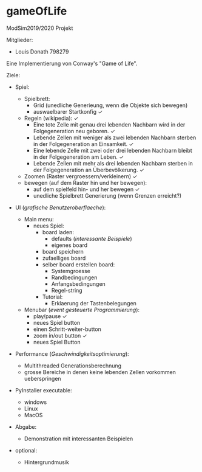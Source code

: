 # gameOfLife

ModSim2019/2020 Projekt

Mitglieder:
* Louis Donath 798279


Eine Implementierung von Conway's "Game of Life".

Ziele:

* Spiel:
    * Spielbrett:
        * Grid (unedliche Generieung, wenn die Objekte sich bewegen)
        * auswaelbarer Startkonfig ✓
    * Regeln (wikipedia): ✓
        * Eine tote Zelle mit genau drei lebenden Nachbarn wird in der Folgegeneration neu geboren. ✓
        * Lebende Zellen mit weniger als zwei lebenden Nachbarn sterben in der Folgegeneration an Einsamkeit. ✓
        * Eine lebende Zelle mit zwei oder drei lebenden Nachbarn bleibt in der Folgegeneration am Leben. ✓
        * Lebende Zellen mit mehr als drei lebenden Nachbarn sterben in der Folgegeneration an Überbevölkerung. ✓
    * Zoomen (Raster vergroessern/verkleinern) ✓
    * bewegen (auf dem Raster hin und her bewegen):
        * auf dem spielfeld hin- und her bewegen ✓
        * unedliche Spielbrett Generierung (wenn Grenzen erreicht?)
 
* UI (_grafische Benutzeroberflaeche_):
    * Main menu:
        * neues Spiel:   
            * board laden:
                * defaults (_interessante Beispiele_)
                * eigenes board
            * board speichern
            * zufaelliges board
            * selber board erstellen board:
                * Systemgroesse
                * Randbedingungen
                * Anfangsbedingungen
                * Regel-string
            * Tutorial:
                * Erklaerung der Tastenbelegungen
    * Menubar (_event gesteuerte Programmierung_):
        * play/pause ✓
        * neues Spiel button 
        * einen Schritt-weiter-button
        * zoom in/out button ✓
        * neues Spiel Button
 
* Performance (_Geschwindigkeitsoptimierung_):
    * Multithreaded Generationsberechnung
    * grosse Bereiche in denen keine lebenden Zellen vorkommen ueberspringen
 
* PyInstaller executable:
    * windows
    * Linux 
    * MacOS
     
* Abgabe:
    * Demonstration mit interessanten Beispielen
    
* optional:
    * Hintergrundmusik
